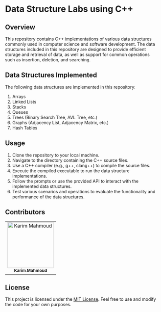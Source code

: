 # Data Structure Labs using C++

## Overview
This repository contains C++ implementations of various data structures commonly used in computer science and software development. The data structures included in this repository are designed to provide efficient storage and retrieval of data, as well as support for common operations such as insertion, deletion, and searching.

## Data Structures Implemented
The following data structures are implemented in this repository:

1. Arrays
2. Linked Lists
3. Stacks
4. Queues
5. Trees (Binary Search Tree, AVL Tree, etc.)
6. Graphs (Adjacency List, Adjacency Matrix, etc.)
7. Hash Tables

## Usage
1. Clone the repository to your local machine.
2. Navigate to the directory containing the C++ source files.
3. Use a C++ compiler (e.g., g++, clang++) to compile the source files.
4. Execute the compiled executable to run the data structure implementations.
5. Follow the prompts or use the provided API to interact with the implemented data structures.
6. Test various scenarios and operations to evaluate the functionality and performance of the data structures.

## Contributors
<table>
  <tr>
    <td align="center">
    <a href="https://github.com/karimmahmoud22" target="_black">
    <img src="https://avatars.githubusercontent.com/u/82693464?v=4" width="150px;" alt="Karim Mahmoud"/>
    <br />
    <sub><b>Karim Mahmoud</b></sub></a>
    </td>
  </tr>
 </table>

## License
This project is licensed under the [MIT License](LICENSE). Feel free to use and modify the code for your own purposes.
